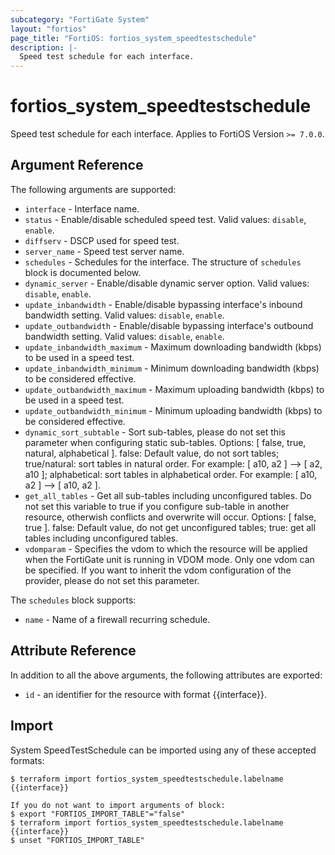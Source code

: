 ```yaml
---
subcategory: "FortiGate System"
layout: "fortios"
page_title: "FortiOS: fortios_system_speedtestschedule"
description: |-
  Speed test schedule for each interface.
---
```


# fortios_system_speedtestschedule
Speed test schedule for each interface. Applies to FortiOS Version `>= 7.0.0`.

## Argument Reference

The following arguments are supported:

* `interface` - Interface name.
* `status` - Enable/disable scheduled speed test. Valid values: `disable`, `enable`.
* `diffserv` - DSCP used for speed test.
* `server_name` - Speed test server name.
* `schedules` - Schedules for the interface. The structure of `schedules` block is documented below.
* `dynamic_server` - Enable/disable dynamic server option. Valid values: `disable`, `enable`.
* `update_inbandwidth` - Enable/disable bypassing interface's inbound bandwidth setting. Valid values: `disable`, `enable`.
* `update_outbandwidth` - Enable/disable bypassing interface's outbound bandwidth setting. Valid values: `disable`, `enable`.
* `update_inbandwidth_maximum` - Maximum downloading bandwidth (kbps) to be used in a speed test.
* `update_inbandwidth_minimum` - Minimum downloading bandwidth (kbps) to be considered effective.
* `update_outbandwidth_maximum` - Maximum uploading bandwidth (kbps) to be used in a speed test.
* `update_outbandwidth_minimum` - Minimum uploading bandwidth (kbps) to be considered effective.
* `dynamic_sort_subtable` - Sort sub-tables, please do not set this parameter when configuring static sub-tables. Options: [ false, true, natural, alphabetical ]. false: Default value, do not sort tables; true/natural: sort tables in natural order. For example: [ a10, a2 ] --> [ a2, a10 ]; alphabetical: sort tables in alphabetical order. For example: [ a10, a2 ] --> [ a10, a2 ].
* `get_all_tables` - Get all sub-tables including unconfigured tables. Do not set this variable to true if you configure sub-table in another resource, otherwish conflicts and overwrite will occur. Options: [ false, true ]. false: Default value, do not get unconfigured tables; true: get all tables including unconfigured tables. 
* `vdomparam` - Specifies the vdom to which the resource will be applied when the FortiGate unit is running in VDOM mode. Only one vdom can be specified. If you want to inherit the vdom configuration of the provider, please do not set this parameter.

The `schedules` block supports:

* `name` - Name of a firewall recurring schedule.


## Attribute Reference

In addition to all the above arguments, the following attributes are exported:
* `id` - an identifier for the resource with format {{interface}}.

## Import

System SpeedTestSchedule can be imported using any of these accepted formats:
```
$ terraform import fortios_system_speedtestschedule.labelname {{interface}}

If you do not want to import arguments of block:
$ export "FORTIOS_IMPORT_TABLE"="false"
$ terraform import fortios_system_speedtestschedule.labelname {{interface}}
$ unset "FORTIOS_IMPORT_TABLE"
```
